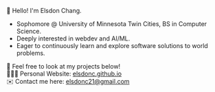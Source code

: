 👋 Hello! I'm Elsdon Chang.<br>
<ul>
    <li>Sophomore @ University of Minnesota Twin Cities, BS in Computer Science.</li>
    <li>Deeply interested in webdev and AI/ML.</li>
    <li>Eager to continuously learn and explore software solutions to world problems.</li>
</ul>

🚀 Feel free to look at my projects below!<br>
🧑🏻‍💻 Personal Website: <a href="https://elsdonc.github.io" target="_blank">elsdonc.github.io</a> <br>
✉️ Contact me here: <a href="mailto:elsdonc21@gmail.com">elsdonc21@gmail.com</a>
